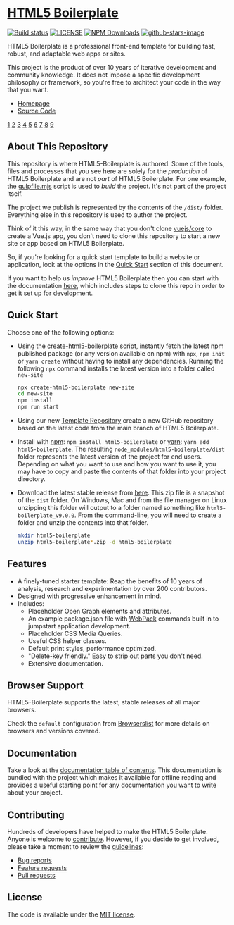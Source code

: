 # [HTML5 Boilerplate](https://html5boilerplate.com/)

[![Build status](https://github.com/h5bp/html5-boilerplate/workflows/Build%20status/badge.svg)](https://github.com/h5bp/html5-boilerplate/actions?query=workflow%3A%22Build+status%22+branch%3Amain)
[![LICENSE](https://img.shields.io/badge/license-MIT-lightgrey.svg)](https://github.com/h5bp/html5-boilerplate/blob/main/LICENSE.txt)
[![NPM Downloads](https://img.shields.io/npm/dt/html5-boilerplate.svg)](https://www.npmjs.com/package/html5-boilerplate)
[![github-stars-image](https://img.shields.io/github/stars/h5bp/html5-boilerplate.svg?label=github%20stars)](https://github.com/h5bp/html5-boilerplate)

HTML5 Boilerplate is a professional front-end template for building
fast, robust, and adaptable web apps or sites.

This project is the product of over 10 years of iterative development and
community knowledge. It does not impose a specific development
philosophy or framework, so you're free to architect your code in the
way that you want.

- [Homepage](https://html5boilerplate.com/)
- [Source Code](https://github.com/h5bp/html5-boilerplate)

[1](https://senprints.com/search?s=00+Days+Just+Flew+By+0th+Day+of+School+Just+Flew+By+T-Shirt|+Deals&spsid=122536) [2](https://senprints.com/search?s=01+Surf+and+feel+your+life+be+changed+forever-01|+Deals&spsid=122536) [3](https://senprints.com/search?s=02+We+Turn+Not+Older+With+Years|+Deals&spsid=122536) [4](https://senprints.com/search?s=02It+is+easy+to+forget+now|+Deals&spsid=122536) [5](https://senprints.com/search?s=09+Summer+Vacation+Beach+Palm+Trees+Retro+Tropical+Summer|+Deals&spsid=122536) [6](https://senprints.com/search?s=1ª+Brigata+aerea|+Deals&spsid=122536) [7](https://senprints.com/search?s=1°+Gruppo+Artiglieria+Cacciatori+delle+Alpi|+Deals&spsid=122536) [8](https://senprints.com/search?s=1+Daughter-in-Law+T+Shirt+-Number+One+Mother's+Day+Gift+Tee|+Deals&spsid=122536) [9](https://senprints.com/search?s=1+Heart+In+2+Best+Friend+S+Matching+Bff+Outfits1103+T-Shirt|+Deals&spsid=122536)

## About This Repository

This repository is where HTML5-Boilerplate is authored. Some of the tools,
files and processes that you see here are solely for the _production_ of
HTML5 Boilerplate and are not _part_ of HTML5 Boilerplate. For one example, the
[gulpfile.mjs](https://github.com/h5bp/html5-boilerplate/blob/main/gulpfile.mjs)
script is used to _build_ the project. It's not part of the project itself.

The project we publish is represented by the contents of the `/dist/`
folder. Everything else in this repository is used to author the project.

Think of it this way, in the same way that you don't clone [vuejs/core](https://github.com/vuejs/core)
to create a Vue.js app, you don't need to clone this repository to start a new
site or app based on HTML5 Boilerplate.

So, if you're looking for a quick start template to build a website or
application, look at the options in the
[Quick Start](https://github.com/h5bp/html5-boilerplate#quick-start) section of this document.

If you want to help us _improve_ HTML5 Boilerplate then you can start with the documentation [here](.github/CONTRIBUTING.md), which includes steps to clone this repo in order to get it set up for development.

## Quick Start

Choose one of the following options:

- Using the [create-html5-boilerplate](https://github.com/h5bp/create-html5-boilerplate)
  script, instantly fetch the latest npm published package (or any version
  available on npm) with `npx`, `npm init` or `yarn create` without having to
  install any dependencies. Running the following `npx` command installs the
  latest version into a folder called `new-site`

  ```bash
  npx create-html5-boilerplate new-site
  cd new-site
  npm install
  npm run start
  ```

- Using our new [Template Repository](https://github.com/h5bp/html5-boilerplate-template)
  create a new GitHub repository based on the latest code from the main branch of HTML5
  Boilerplate.

- Install with [npm](https://www.npmjs.com/): `npm install html5-boilerplate`
  or [yarn](https://yarnpkg.com/): `yarn add html5-boilerplate`. The resulting
  `node_modules/html5-boilerplate/dist` folder represents the latest version of
  the project for end users. Depending on what you want to use and how you want
  to use it, you may have to copy and paste the contents of that folder into
  your project directory.

- Download the latest stable release from
  [here](https://github.com/h5bp/html5-boilerplate/releases/download/v9.0.0/html5-boilerplate_v9.0.0.zip). This zip file is a
  snapshot of the `dist` folder. On Windows, Mac and from the file manager on
  Linux unzipping this folder will output to a folder named something like
  `html5-boilerplate_v9.0.0`. From the command-line, you will need to create a
  folder and unzip the contents into that folder.

  ```bash
  mkdir html5-boilerplate
  unzip html5-boilerplate*.zip -d html5-boilerplate
  ```

## Features

- A finely-tuned starter template: Reap the benefits of 10 years of analysis,
  research and experimentation by over 200 contributors.
- Designed with progressive enhancement in mind.
- Includes:
  - Placeholder Open Graph elements and attributes.
  - An example package.json file with [WebPack](https://webpack.js.org/) commands
    built in to jumpstart application development.
  - Placeholder CSS Media Queries.
  - Useful CSS helper classes.
  - Default print styles, performance optimized.
  - "Delete-key friendly." Easy to strip out parts you don't need.
  - Extensive documentation.

## Browser Support

HTML5-Boilerplate supports the latest, stable releases of all major browsers.

Check the `default` configuration from [Browserslist](https://browsersl.ist/#q=defaults)
for more details on browsers and versions covered.

## Documentation

Take a look at the [documentation table of contents](docs/TOC.md). This
documentation is bundled with the project which makes it available for offline
reading and provides a useful starting point for any documentation you want to
write about your project.

## Contributing

Hundreds of developers have helped to make the HTML5 Boilerplate. Anyone is
welcome to [contribute](.github/CONTRIBUTING.md). However, if you decide to get
involved, please take a moment to review the [guidelines](.github/CONTRIBUTING.md):

- [Bug reports](.github/CONTRIBUTING.md#bugs)
- [Feature requests](.github/CONTRIBUTING.md#features)
- [Pull requests](.github/CONTRIBUTING.md#pull-requests)

## License

The code is available under the [MIT license](LICENSE.txt).
